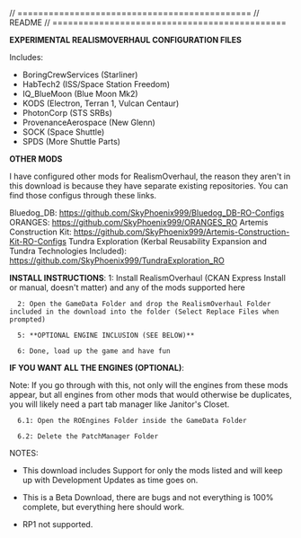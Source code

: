 //  =============================================
//  README
//  ============================================= 

**EXPERIMENTAL REALISMOVERHAUL CONFIGURATION FILES**

Includes:

- BoringCrewServices (Starliner)
- HabTech2 (ISS/Space Station Freedom)
- IQ_BlueMoon (Blue Moon Mk2)
- KODS (Electron, Terran 1, Vulcan Centaur)
- PhotonCorp (STS SRBs)
- ProvenanceAerospace (New Glenn)
- SOCK (Space Shuttle)
- SPDS (More Shuttle Parts)

**OTHER MODS**

I have configured other mods for RealismOverhaul, the reason they aren't in this download is because they have separate existing repositories.
You can find those configus through these links.

Bluedog_DB: https://github.com/SkyPhoenix999/Bluedog_DB-RO-Configs
ORANGES: https://github.com/SkyPhoenix999/ORANGES_RO
Artemis Construction Kit: https://github.com/SkyPhoenix999/Artemis-Construction-Kit-RO-Configs
Tundra Exploration (Kerbal Reusability Expansion and Tundra Technologies Included): https://github.com/SkyPhoenix999/TundraExploration_RO
  

**INSTALL INSTRUCTIONS**:
	  1: Install RealismOverhaul (CKAN Express Install or manual, doesn't matter) and any of the mods supported here
 
	  2: Open the GameData Folder and drop the RealismOverhaul Folder included in the download into the folder (Select Replace Files when prompted)
  
	  5: **OPTIONAL ENGINE INCLUSION (SEE BELOW)**
  
	  6: Done, load up the game and have fun


**IF YOU WANT ALL THE ENGINES (OPTIONAL)**:

Note: If you go through with this, not only will the engines from these mods appear, but all engines from other mods that would otherwise be duplicates, you will likely need a part tab manager like Janitor's Closet.
  
	  6.1: Open the ROEngines Folder inside the GameData Folder
  
	  6.2: Delete the PatchManager Folder

NOTES:

- This download includes Support for only the mods listed and will keep up with Development Updates as time goes on.

- This is a Beta Download, there are bugs and not everything is 100% complete, but everything here should work.

- RP1 not supported.
